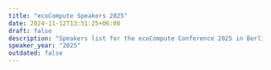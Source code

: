 ```yaml
---
title: "ecoCompute Speakers 2025"
date: 2024-11-12T13:51:25+06:00
draft: false
description: "Speakers list for the ecoCompute Conference 2025 in Berlin, Germany"
speaker_year: "2025"
outdated: false
---
```

